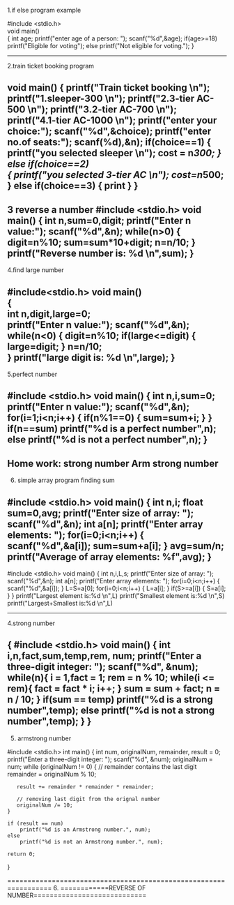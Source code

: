1.if else program example

#include <stdio.h>                                       
void main()                                              
{
int age;
printf("enter age of a person: ");
scanf("%d",&age);
if(age>=18)
         printf("Eligible for voting");
else
         printf("Not eligible for voting.");
}

------------------------------------------------------------------------------------
2.train ticket booking program

void main()
{
    printf("Train ticket booking \n");
    printf("1.sleeper-300 \n");
    printf("2.3-tier AC-500 \n");
    printf("3.2-tier AC-700 \n");
    printf("4.1-tier AC-1000 \n");
    printf("enter your choice:");
    scanf("%d",&choice);
    printf("enter no.of seats:");
    scanf(%d),&n);
    if(choice==1)
    {
        printf("you selected sleeper \n");
        cost = n*300;
    }
    else if(choice==2)        
    {
        printf("you selected 3-tier AC \n");
        cost=n*500;
    }
    else if(choice==3)
    {
        print
    }
}
------------------------------------------------------------------------------------

3 reverse a number
#include <stdio.h>
void main()
{
  int n,sum=0,digit;
  printf("Enter n value:");
  scanf("%d",&n);
  while(n>0)
  {
      digit=n%10;
      sum=sum*10+digit;
      n=n/10;
  }
  printf("Reverse number is: %d \n",sum);
}
---------------------------------------------------------------------------------------
4.find large number

#include<stdio.h>
void main()  
{  
    int n,digit,large=0;  
   printf("Enter n value:"); 
   scanf("%d",&n);
   while(n<0)
   {
      digit=n%10;
      if(large<=digit)
      {
          large=digit;
      }
         n=n/10;   
   }
   printf("large digit is: %d \n",large);
} 
-------------------------------------------------------------------------------

5.perfect number

#include <stdio.h>
void main()
{
  int n,i,sum=0;
  printf("Enter n value:");	
  scanf("%d",&n);
  for(i=1;i<n;i++)
  {
      if(n%1==0)
      {
          sum=sum+i;
      }
  }                                                      
  if(n==sum)
        printf("%d is a perfect number",n);
  else
        printf("%d is not a perfect number",n);
}
-----------------------------------------------------------------------------------
   Home work:
  strong number
  Arm strong number
-------------------------------------------------------
6. simple array program finding sum

#include <stdio.h>
void main()
{
  int n,i;
  float sum=0,avg;
  printf("Enter size of array: ");
  scanf("%d",&n);
  int a[n];
  printf("Enter array elements: ");
  for(i=0;i<n;i++)
  {
      scanf("%d",&a[i]);
      sum=sum+a[i];
  }
  avg=sum/n;
  printf("Average of array elements: %f",avg);
}
----------------------------------------------------
#include <stdio.h>
void main()
{
  int n,i,L,s;
  printf("Enter size of array: ");
  scanf("%d",&n);
  int a[n];
  printf("Enter array elements: ");
  for(i=0;i<n;i++)
  {
      scanf("%d",&a[i]);
  }
  L=S=a[0];
  for(i=0;i<n;i++)
  {
      L=a[i];
  }
  if(S>=a[i])
  {
      S=a[i];
  }
}
printf("Largest element is:%d \n",L)
printf("Smallest element is:%d \n",S)
printf("Largest+Smallest is:%d \n",L)



-----------------------------------------------------------------------------
4.strong number

{
#include <stdio.h>
void main()
{
    int i,n,fact,sum,temp,rem, num;
    printf("Enter a three-digit integer: ");
    scanf("%d", &num);
while(n){
   i = 1,fact = 1;
   rem = n % 10;
   while(i <= rem){
      fact = fact * i;
      i++;
   }
   sum = sum + fact;
   n = n / 10;
}
if(sum == temp)
   printf("%d is a strong number",temp);
else
   printf("%d is not a strong number",temp);
}
}
-----------------------------------------------------------------------

5. armstrong number

#include <stdio.h>
int main() {
    int num, originalNum, remainder, result = 0;
    printf("Enter a three-digit integer: ");
    scanf("%d", &num);
    originalNum = num;
    while (originalNum != 0) {
       // remainder contains the last digit
        remainder = originalNum % 10;
        
       result += remainder * remainder * remainder;
        
       // removing last digit from the orignal number
       originalNum /= 10;
    }

    if (result == num)
        printf("%d is an Armstrong number.", num);
    else
        printf("%d is not an Armstrong number.", num);

    return 0;
}

=================================================================
6. ============REVERSE OF NUMBER============================
